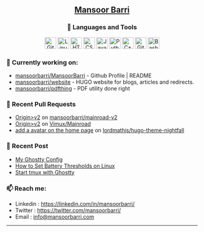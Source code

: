 <div align=center>
  
## [Mansoor Barri](https://mansoorbarri.com/)

### 🧰 Languages and Tools

<div align="center">
<img alt="Git" width="30px" src="https://cdn.jsdelivr.net/gh/devicons/devicon/icons/git/git-original.svg" />
<img alt="Linux" width="30px" src="https://cdn.jsdelivr.net/gh/devicons/devicon/icons/linux/linux-original.svg" />
<img alt="HTML" width="30px" src="https://cdn.jsdelivr.net/gh/devicons/devicon/icons/html5/html5-plain.svg" />
<img alt="CSS" width="30px" src="https://cdn.jsdelivr.net/gh/devicons/devicon/icons/css3/css3-plain.svg" />
<img alt="JavaScript" width="30px" src="https://cdn.jsdelivr.net/gh/devicons/devicon/icons/javascript/javascript-plain.svg" />
<img alt="Python" width="30px" src="https://cdn.jsdelivr.net/gh/devicons/devicon/icons/python/python-plain.svg" />
<img alt="C++" width="30px" src="https://cdn.jsdelivr.net/gh/devicons/devicon/icons/csharp/csharp-original.svg" />
<img alt="GitHub" width="30px" src="https://cdn.jsdelivr.net/gh/devicons/devicon/icons/github/github-original.svg" />
<img alt="Bash" width="30px" src="https://cdn.jsdelivr.net/gh/devicons/devicon/icons/bash/bash-original.svg" />
</div>
</div>

### 👷 Currently working on: 

- [mansoorbarri/MansoorBarri](https://github.com/mansoorbarri/MansoorBarri) - Github Profile | README
- [mansoorbarri/website](https://github.com/mansoorbarri/website) - HUGO website for blogs, articles and redirects.
- [mansoorbarri/pdfthing](https://github.com/mansoorbarri/pdfthing) - PDF utility done right

### 🔨 Recent Pull Requests

- [Origin&gt;v2](https://github.com/mansoorbarri/mainroad-v2/pull/1) on [mansoorbarri/mainroad-v2](https://github.com/mansoorbarri/mainroad-v2)
- [Origin&gt;v2](https://github.com/Vimux/Mainroad/pull/389) on [Vimux/Mainroad](https://github.com/Vimux/Mainroad)
- [add a avatar on the home page](https://github.com/lordmathis/hugo-theme-nightfall/pull/45) on [lordmathis/hugo-theme-nightfall](https://github.com/lordmathis/hugo-theme-nightfall)

### 📰 Recent Post

- [My Ghostty Config](https://mansoorbarri.com/ghostty-config/)
- [How to Set Battery Thresholds on Linux](https://mansoorbarri.com/set-battery-tresholds/)
- [Start tmux with Ghostty](https://mansoorbarri.com/tmux-ghostty-startup/)

### 📫 Reach me:
- Linkedin  : <https://linkedin.com/in/mansoorbarri/>
- Twitter   : <https://twitter.com/mansoorbarri/>
- Email     : [info@mansoorbarri.com](mailto:info@mansoorbarri.com)

---
